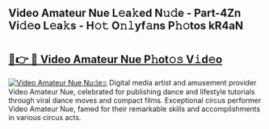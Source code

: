## Video Amateur Nue L𝚎a𝚔ed N𝚞𝚍e - Part-4Zn Vi𝚍𝚎o L𝚎a𝚔s - H𝚘𝚝 O𝚗𝚕yf𝚊ns P𝚑𝚘tos kR4aN

# <h2><a href="http://kfb6d07.oniu.top/?m=Video+Amateur+Nue">🔗👉 🔴 Video Amateur Nue P𝚑ot𝚘𝚜 V𝚒d𝚎o</a></h2>

[![Video Amateur Nue Nu𝚍e𝚜](https://i.imgur.com/0qMVB7G.gif)](http://kfb6d07.oniu.top/?m=Video+Amateur+Nue)
Digital media artist and amusement provider Video Amateur Nue, celebrated for publishing dance and lifestyle tutorials through viral dance moves and compact films. Exceptional circus performer Video Amateur Nue, famed for their remarkable skills and accomplishments in various circus acts.  
